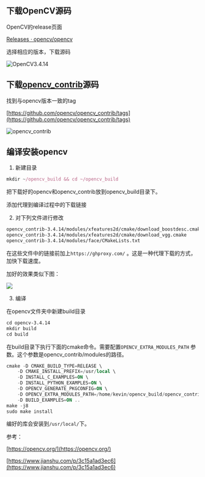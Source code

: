 

## 下载OpenCV源码

OpenCV的release页面

[Releases · opencv/opencv](https://github.com/opencv/opencv/releases)

选择相应的版本，下载源码

![OpenCV3.4.14](https://gitee.com/shoufei/blog_images/raw/master/20220118085754.png)

## 下载[opencv_contrib](https://github.com/opencv/opencv_contrib)源码

找到与opencv版本一致的tag

[https://github.com/opencv/opencv_contrib/tags](https://github.com/opencv/opencv_contrib/tags)

![opencv_contrib](https://gitee.com/shoufei/blog_images/raw/master/20220118085851.png)

## 编译安装opencv

1. 新建目录

```JavaScript
mkdir ~/opencv_build && cd ~/opencv_build
```

把下载好的opencv和opencv_contrib放到opencv_build目录下。

添加代理到编译过程中的下载链接

2. 对下列文件进行修改

```Apache
opencv_contrib-3.4.14/modules/xfeatures2d/cmake/download_boostdesc.cmake
opencv_contrib-3.4.14/modules/xfeatures2d/cmake/download_vgg.cmake
opencv_contrib-3.4.14/modules/face/CMakeLists.txt
```

在这些文件中的链接前加上`https://ghproxy.com/` 。这是一种代理下载的方式，加快下载速度。

加好的效果类似下图：

![](https://gitee.com/shoufei/blog_images/raw/master/20220118085941.png)



3. 编译

在opencv文件夹中新建build目录

```Apache
cd opencv-3.4.14
mkdir build
cd build
```

在build目录下执行下面的cmake命令。需要配置`OPENCV_EXTRA_MODULES_PATH` 参数。这个参数是opencv_contrib/modules的路径。

```SQL
cmake -D CMAKE_BUILD_TYPE=RELEASE \
    -D CMAKE_INSTALL_PREFIX=/usr/local \
    -D INSTALL_C_EXAMPLES=ON \
    -D INSTALL_PYTHON_EXAMPLES=ON \
    -D OPENCV_GENERATE_PKGCONFIG=ON \
    -D OPENCV_EXTRA_MODULES_PATH=/home/kevin/opencv_build/opencv_contrib-3.4.14/modules \
    -D BUILD_EXAMPLES=ON ..
make -j8
sudo make install
```

编好的库会安装到`/usr/local/`下。



参考：

[https://opencv.org/](https://opencv.org/)

[https://www.jianshu.com/p/3c15a1ad3ec6](https://www.jianshu.com/p/3c15a1ad3ec6)

